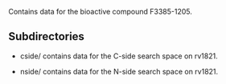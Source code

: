 Contains data for the bioactive compound F3385-1205.

## Subdirectories

- cside/ contains data for the C-side search space on rv1821.

- nside/ contains data for the N-side search space on rv1821.

